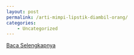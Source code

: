 ```yaml
---
layout: post
permalink: /arti-mimpi-lipstik-diambil-orang/
categories:
    - Uncategorized
---
```


[Baca Selengkapnya](/06)
